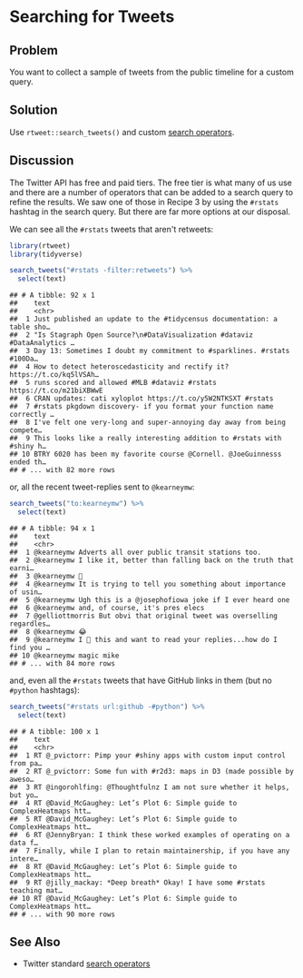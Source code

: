 # Searching for Tweets

## Problem

You want to collect a sample of tweets from the public timeline for a custom query.

## Solution

Use `rtweet::search_tweets()` and custom [search operators](https://developer.twitter.com/en/docs/tweets/search/guides/standard-operators).

## Discussion

The Twitter API has free and paid tiers. The free tier is what many of us use and there are a number of operators that can be added to a search query to refine the results. We saw one of those in Recipe 3 by using the `#rstats` hashtag in the search query. But there are far more options at our disposal.

We can see all the `#rstats` tweets that aren't retweets:


```r
library(rtweet)
library(tidyverse)
```

```r
search_tweets("#rstats -filter:retweets") %>%
  select(text)
```

```
## # A tibble: 92 x 1
##    text                                                                   
##    <chr>                                                                  
##  1 Just published an update to the #tidycensus documentation: a table sho…
##  2 "Is Stagraph Open Source?\n#DataVisualization #dataviz #DataAnalytics …
##  3 Day 13: Sometimes I doubt my commitment to #sparklines. #rstats #100Da…
##  4 How to detect heteroscedasticity and rectify it? https://t.co/kq5lVSAh…
##  5 runs scored and allowed #MLB #dataviz #rstats https://t.co/m21biXBWwE  
##  6 CRAN updates: cati xyloplot https://t.co/y5W2NTKSXT #rstats            
##  7 #rstats pkgdown discovery- if you format your function name correctly …
##  8 I've felt one very-long and super-annoying day away from being compete…
##  9 This looks like a really interesting addition to #rstats with #shiny h…
## 10 BTRY 6020 has been my favorite course @Cornell. @JoeGuinnesss ended th…
## # ... with 82 more rows
```

or, all the recent tweet-replies sent to `@kearneymw`:


```r
search_tweets("to:kearneymw") %>%
  select(text)
```

```
## # A tibble: 94 x 1
##    text                                                                   
##    <chr>                                                                  
##  1 @kearneymw Adverts all over public transit stations too.               
##  2 @kearneymw I like it, better than falling back on the truth that earni…
##  3 @kearneymw 🤦                                                          
##  4 @kearneymw It is trying to tell you something about importance of usin…
##  5 @kearneymw Ugh this is a @josephofiowa joke if I ever heard one        
##  6 @kearneymw and, of course, it's pres elecs                             
##  7 @gelliottmorris But obvi that original tweet was overselling regardles…
##  8 @kearneymw 😂                                                          
##  9 @kearneymw I 💜 this and want to read your replies...how do I find you …
## 10 @kearneymw magic mike                                                  
## # ... with 84 more rows
```

and, even all the `#rstats` tweets that have GitHub links in them (but no `#python` hashtags):


```r
search_tweets("#rstats url:github -#python") %>% 
  select(text)
```

```
## # A tibble: 100 x 1
##    text                                                                   
##    <chr>                                                                  
##  1 RT @_pvictorr: Pimp your #shiny apps with custom input control from pa…
##  2 RT @_pvictorr: Some fun with #r2d3: maps in D3 (made possible by aweso…
##  3 RT @ingorohlfing: @Thoughtfulnz I am not sure whether it helps, but yo…
##  4 RT @David_McGaughey: Let’s Plot 6: Simple guide to ComplexHeatmaps htt…
##  5 RT @David_McGaughey: Let’s Plot 6: Simple guide to ComplexHeatmaps htt…
##  6 RT @JennyBryan: I think these worked examples of operating on a data f…
##  7 Finally, while I plan to retain maintainership, if you have any intere…
##  8 RT @David_McGaughey: Let’s Plot 6: Simple guide to ComplexHeatmaps htt…
##  9 RT @jilly_mackay: *Deep breath* Okay! I have some #rstats teaching mat…
## 10 RT @David_McGaughey: Let’s Plot 6: Simple guide to ComplexHeatmaps htt…
## # ... with 90 more rows
```

## See Also

- Twitter standard [search operators](https://developer.twitter.com/en/docs/tweets/search/guides/standard-operators)
